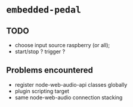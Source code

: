 # `embedded-pedal`

## TODO
- choose input source raspberry (or all);
- start/stop ? trigger ?


## Problems encountered

- register node-web-audio-api classes globally 
- plugin scripting target
- same node-web-audio connection stacking